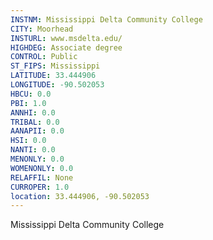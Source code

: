 ```yaml
---
INSTNM: Mississippi Delta Community College
CITY: Moorhead
INSTURL: www.msdelta.edu/
HIGHDEG: Associate degree
CONTROL: Public
ST_FIPS: Mississippi
LATITUDE: 33.444906
LONGITUDE: -90.502053
HBCU: 0.0
PBI: 1.0
ANNHI: 0.0
TRIBAL: 0.0
AANAPII: 0.0
HSI: 0.0
NANTI: 0.0
MENONLY: 0.0
WOMENONLY: 0.0
RELAFFIL: None
CURROPER: 1.0
location: 33.444906, -90.502053
---
```

Mississippi Delta Community College